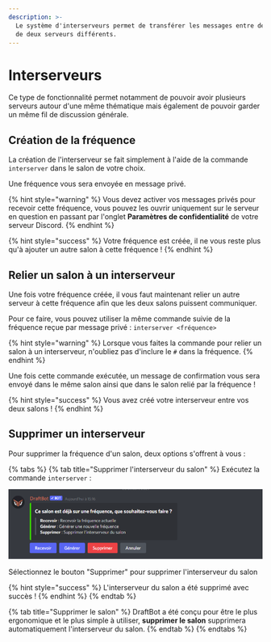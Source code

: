 ```yaml
---
description: >-
  Le système d'interserveurs permet de transférer les messages entre deux salons
  de deux serveurs différents.
---
```


# Interserveurs

Ce type de fonctionnalité permet notamment de pouvoir avoir plusieurs serveurs autour d'une même thématique mais également de pouvoir garder un même fil de discussion générale.

## Création de la fréquence

La création de l'interserveur se fait simplement à l'aide de la commande `interserver` dans le salon de votre choix.

Une fréquence vous sera envoyée en message privé.

{% hint style="warning" %}
Vous devez activer vos messages privés pour recevoir cette fréquence, vous pouvez les ouvrir uniquement sur le serveur en question en passant par l'onglet **Paramètres de confidentialité** de votre serveur Discord.
{% endhint %}

{% hint style="success" %}
Votre fréquence est créée, il ne vous reste plus qu'à ajouter un autre salon à cette fréquence !
{% endhint %}

## Relier un salon à un interserveur

Une fois votre fréquence créée, il vous faut maintenant relier un autre serveur à cette fréquence afin que les deux salons puissent communiquer.

Pour ce faire, vous pouvez utiliser la même commande suivie de la fréquence reçue par message privé : `interserver <fréquence>`

{% hint style="warning" %}
Lorsque vous faites la commande pour relier un salon à un interserveur, n'oubliez pas d'inclure le `#` dans la fréquence.
{% endhint %}

Une fois cette commande exécutée, un message de confirmation vous sera envoyé dans le même salon ainsi que dans le salon relié par la fréquence !

{% hint style="success" %}
Vous avez créé votre interserveur entre vos deux salons !
{% endhint %}

## Supprimer un interserveur

Pour supprimer la fréquence d'un salon, deux options s'offrent à vous :

{% tabs %}
{% tab title="Supprimer l'interserveur du salon" %}
Exécutez la commande `interserver` :

![](../../.gitbook/assets/Interserveur.png)

Sélectionnez le bouton "Supprimer" pour supprimer l'interserveur du salon

{% hint style="success" %}
L'interserveur du salon a été supprimé avec succès !
{% endhint %}
{% endtab %}

{% tab title="Supprimer le salon" %}
DraftBot a été conçu pour être le plus ergonomique et le plus simple à utiliser, **supprimer le salon** supprimera automatiquement l'interserveur du salon.
{% endtab %}
{% endtabs %}
